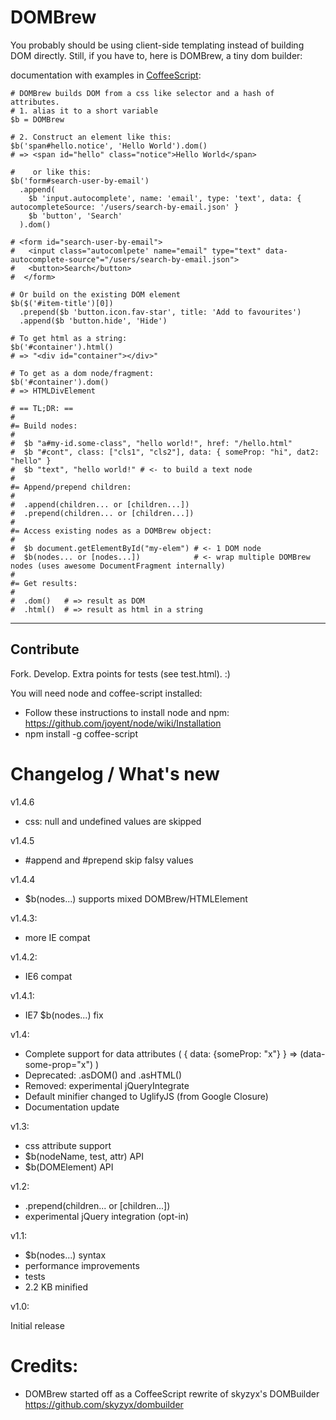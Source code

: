 # DOMBrew

You probably should be using client-side templating instead of building DOM directly.
Still, if you have to, here is DOMBrew, a tiny dom builder:

documentation with examples in [CoffeeScript](http://jashkenas.github.com/coffee-script/):

    # DOMBrew builds DOM from a css like selector and a hash of attributes.
    # 1. alias it to a short variable
    $b = DOMBrew

    # 2. Construct an element like this:
    $b('span#hello.notice', 'Hello World').dom()
    # => <span id="hello" class="notice">Hello World</span>

    #    or like this:
    $b('form#search-user-by-email')
      .append(        
        $b 'input.autocomplete', name: 'email', type: 'text', data: { autocompleteSource: '/users/search-by-email.json' }
        $b 'button', 'Search'
      ).dom()
    
    # <form id="search-user-by-email">​
    #   <input class="autocomlpete' name="email" type="text" data-autocomplete-source"="/users/search-by-email.json">
    #   <button>Search</button>
    #  </form>
    
    # Or build on the existing DOM element
    $b($('#item-title')[0])
      .prepend($b 'button.icon.fav-star', title: 'Add to favourites')
      .append($b 'button.hide', 'Hide')

    # To get html as a string:
    $b('#container').html() 
    # => "<div id="container"></div>"
    
    # To get as a dom node/fragment:
    $b('#container').dom()
    # => HTMLDivElement

    # == TL;DR: ==
    #
    #= Build nodes:
    #
    #  $b "a#my-id.some-class", "hello world!", href: "/hello.html"
    #  $b "#cont", class: ["cls1", "cls2"], data: { someProp: "hi", dat2: "hello" }
    #  $b "text", "hello world!" # <- to build a text node
    #
    #= Append/prepend children:
    #
    #  .append(children... or [children...])
    #  .prepend(children... or [children...])
    #
    #= Access existing nodes as a DOMBrew object:
    #
    #  $b document.getElementById("my-elem") # <- 1 DOM node
    #  $b(nodes... or [nodes...])            # <- wrap multiple DOMBrew nodes (uses awesome DocumentFragment internally)
    #
    #= Get results:
    #
    #  .dom()   # => result as DOM
    #  .html()  # => result as html in a string

---
## Contribute

Fork. Develop. Extra points for tests (see test.html). :)

You will need node and coffee-script installed:

* Follow these instructions to install node and npm: https://github.com/joyent/node/wiki/Installation
* npm install -g coffee-script

# Changelog / What's new

v1.4.6

* css: null and undefined values are skipped

v1.4.5

* #append and #prepend skip falsy values

v1.4.4

* $b(nodes...) supports mixed DOMBrew/HTMLElement

v1.4.3:

* more IE compat

v1.4.2:

* IE6 compat

v1.4.1:

* IE7 $b(nodes...) fix

v1.4:

* Complete support for data attributes ( { data: {someProp: "x"} } => (data-some-prop="x") )
* Deprecated: .asDOM() and .asHTML()
* Removed: experimental jQueryIntegrate
* Default minifier changed to UglifyJS (from Google Closure)
* Documentation update

v1.3:

* css attribute support
* $b(nodeName, test, attr) API
* $b(DOMElement) API

v1.2:

* .prepend(children... or [children...])
* experimental jQuery integration (opt-in)

v1.1:

* $b(nodes...) syntax
* performance improvements
* tests
* 2.2 KB minified

v1.0:

Initial release

# Credits:

* DOMBrew started off as a CoffeeScript rewrite of skyzyx's DOMBuilder https://github.com/skyzyx/dombuilder
